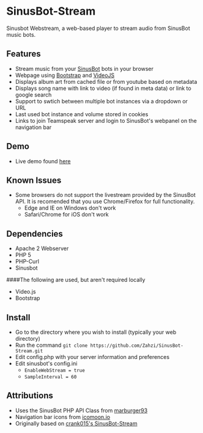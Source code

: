 # SinusBot-Stream
Sinusbot Webstream, a web-based player to stream audio from SinusBot music bots.

## Features
- Stream music from your [SinusBot](https://www.sinusbot.com) bots in your browser
- Webpage using [Bootstrap](http://getbootstrap.com/) and [VideoJS](http://videojs.com/)
- Displays album art from cached file or from youtube based on metadata
- Displays song name with link to video (if found in meta data) or link to google search
- Support to swtich between multiple bot instances via a dropdown or URL
- Last used bot instance and volume stored in cookies
- Links to join Teamspeak server and login to SinusBot's webpanel on the navigation bar


## Demo
- Live demo found [here](http://sinusbot.zahzi.us/SinusBot-Stream/)


## Known Issues
- Some browsers do not support the livestream provided by the SinusBot API. It is recomended that you use Chrome/Firefox for full functionality.
    - Edge and IE on Windows don't work
    - Safari/Chrome for iOS don't work


## Dependencies
- Apache 2 Webserver
- PHP 5
- PHP-Curl
- Sinusbot

####The following are used, but aren't required locally
- Video.js
- Bootstrap


## Install
- Go to the directory where you wish to install (typically your web directory)
- Run the command ```git clone https://github.com/Zahzi/SinusBot-Stream.git```
- Edit config.php with your server information and preferences
- Edit sinusbot's config.ini 
    - ```EnableWebStream = true```
    - ```SampleInterval = 60```


## Attributions
- Uses the SinusBot PHP API Class from [marburger93](https://github.com/marburger93/SinusBot-API-PHP-Class)
- Navigation bar icons from [icomoon.io](https://icomoon.io/)
- Originally based on [crank015's SinusBot-Stream](https://github.com/crank015/SinusBot-Stream/)
